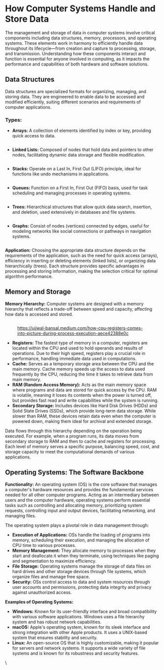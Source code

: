 # How Computer Systems Handle and Store Data

The management and storage of data in computer systems involve critical components including data structures, memory, processors, and operating systems. These elements work in harmony to efficiently handle data throughout its lifecycle—from creation and capture to processing, storage, and transmission. Understanding how these components interact and function is essential for anyone involved in computing, as it impacts the performance and capabilities of both hardware and software solutions.

## Data Structures

Data structures are specialized formats for organizing, managing, and storing data. They are engineered to enable data to be accessed and modified efficiently, suiting different scenarios and requirements of computer applications.

### **Types:**

* **Arrays:** A collection of elements identified by index or key, providing quick access to data.

<figure><img src="../../../.gitbook/assets/image (18).png" alt=""><figcaption></figcaption></figure>

* **Linked Lists:** Composed of nodes that hold data and pointers to other nodes, facilitating dynamic data storage and flexible modification.

<figure><img src="../../../.gitbook/assets/image (20).png" alt=""><figcaption></figcaption></figure>

* **Stacks:** Operate on a Last In, First Out (LIFO) principle, ideal for functions like undo mechanisms in applications.

<figure><img src="../../../.gitbook/assets/image (21).png" alt=""><figcaption></figcaption></figure>

* **Queues:** Function on a First In, First Out (FIFO) basis, used for task scheduling and managing processes in operating systems.

<figure><img src="../../../.gitbook/assets/image (23).png" alt=""><figcaption></figcaption></figure>

* **Trees:** Hierarchical structures that allow quick data search, insertion, and deletion, used extensively in databases and file systems.

<figure><img src="../../../.gitbook/assets/image (25).png" alt=""><figcaption></figcaption></figure>

* **Graphs:** Consist of nodes (vertices) connected by edges, useful for modeling networks like social connections or pathways in navigation systems.

<figure><img src="../../../.gitbook/assets/image (27).png" alt=""><figcaption></figcaption></figure>



**Application:** Choosing the appropriate data structure depends on the requirements of the application, such as the need for quick access (arrays), efficiency in inserting or deleting elements (linked lists), or organizing data hierarchically (trees). Each structure provides specific advantages in processing and storing information, making the selection critical for optimal algorithm performance.

## Memory and Storage

**Memory Hierarchy:** Computer systems are designed with a memory hierarchy that reflects a trade-off between speed and capacity, affecting how data is accessed and stored.

<figure><img src="../../../.gitbook/assets/image (28).png" alt=""><figcaption><p><a href="https://ujjwal-bansal.medium.com/how-cpu-registers-comes-into-picture-during-process-execution-aece42388e0c">https://ujjwal-bansal.medium.com/how-cpu-registers-comes-into-picture-during-process-execution-aece42388e0c</a></p></figcaption></figure>

* **Registers:** The fastest type of memory in a computer, registers are located within the CPU and used to hold operands and results of operations. Due to their high speed, registers play a crucial role in performance, handling immediate data used in computations.
* **Cache:** Serves as a temporary storage area between the CPU and the main memory. Cache memory speeds up the access to data used frequently by the CPU, reducing the time it takes to retrieve data from main memory.
* **RAM (Random Access Memory):** Acts as the main memory space where programs and data are stored for quick access by the CPU. RAM is volatile, meaning it loses its contents when the power is turned off, but provides fast read and write capabilities while the system is running.
* **Secondary Storage:** Includes devices like Hard Disk Drives (HDDs) and Solid State Drives (SSDs), which provide long-term data storage. While slower than RAM, these devices retain data even when the computer is powered down, making them ideal for archival and extended storage.

Data flows through this hierarchy depending on the operation being executed. For example, when a program runs, its data moves from secondary storage to RAM and then to cache and registers for processing. Each level of memory serves a specific purpose, balancing speed, cost, and storage capacity to meet the computational demands of various applications.

## Operating Systems: The Software Backbone

**Functionality:** An operating system (OS) is the core software that manages a computer's hardware resources and provides the fundamental services needed for all other computer programs. Acting as an intermediary between users and the computer hardware, operating systems perform essential tasks such as controlling and allocating memory, prioritizing system requests, controlling input and output devices, facilitating networking, and managing files.

The operating system plays a pivotal role in data management through:

* **Execution of Applications:** OSs handle the loading of programs into memory, scheduling their execution, and managing the allocation of CPU time to various processes.
* **Memory Management:** They allocate memory to processes when they start and deallocate it when they terminate, using techniques like paging and segmentation to maximize efficiency.
* **File Storage:** Operating systems manage the storage of data files on hard drives and other storage devices through file systems, which organize files and manage free space.
* **Security:** OSs control access to data and system resources through user accounts and permissions, protecting data integrity and privacy against unauthorized access.

**Examples of Operating Systems:**

* **Windows:** Known for its user-friendly interface and broad compatibility with various software applications. Windows uses a file hierarchy system and has robust network capabilities.
* **macOS:** Apple's operating system, known for its sleek interface and strong integration with other Apple products. It uses a UNIX-based system that ensures stability and security.
* **Linux:** An open-source OS that is highly customizable, making it popular for servers and network systems. It supports a wide variety of file systems and is known for its robustness and security features.





\

